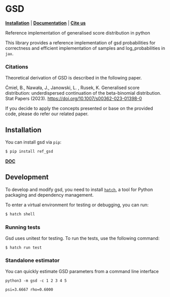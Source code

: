 # GSD

[**Installation**](#installation)
| [**Documentation**](https://gsd-authors.github.io/gsd)
| [**Cite us**](#citeus)


Reference implementation of generalised score distribution in python

This library provides a reference implementation of gsd probabilities for correctness and efficient implementation of samples and log_probabilities in `jax`. 

### Citations<a id="citeus"></a>

Theoretical derivation of GSD is described in the following paper.

Ćmiel, B., Nawała, J., Janowski, L. , Rusek, K. Generalised score distribution: underdispersed continuation of the beta-binomial distribution. Stat Papers (2023). https://doi.org/10.1007/s00362-023-01398-0

If you decide to apply the concepts presented or base on the provided code, please do refer our related paper.




## Installation<a id="installation"></a>

You can install gsd via `pip`:

```bash
$ pip install ref_gsd
```


**[DOC](https://gsd-authors.github.io/gsd)**

## Development

To develop and modify gsd, you need to install
[`hatch`]([https://hatch.pypa.io](https://hatch.pypa.io)), a tool for Python packaging and
dependency management.

To  enter a virtual environment for testing or debugging, you can run:

```bash
$ hatch shell
```

### Running tests

Gsd uses unitest for testing. To run the tests, use the following command:

```
$ hatch run test 
```

### Standalone estimator

You can quickly estimate GSD parameters from a command line interface

```shell
python3 -m gsd -c 1 2 3 4 5
```

    psi=3.6667 rho=0.6000